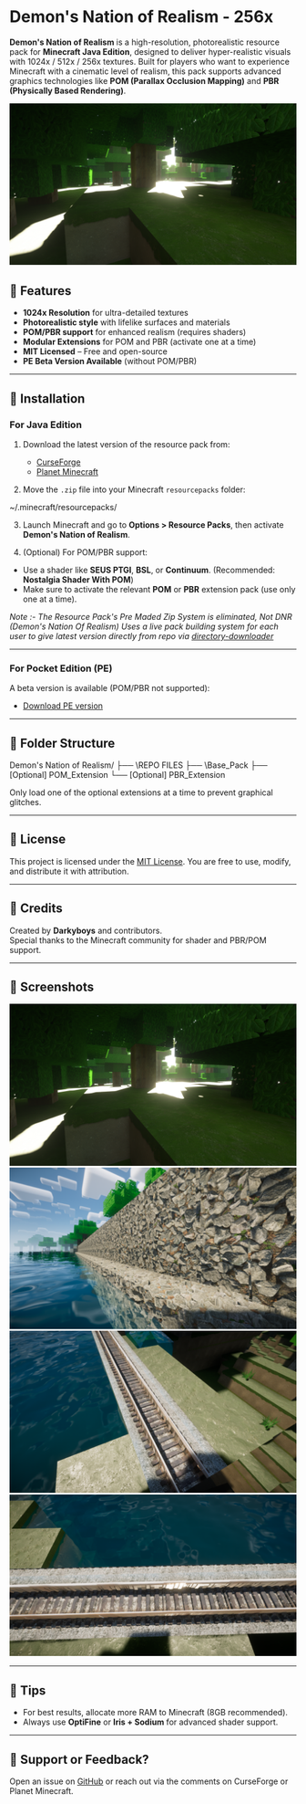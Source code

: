 # Demon's Nation of Realism - 256x

**Demon's Nation of Realism** is a high-resolution, photorealistic resource pack for **Minecraft Java Edition**, designed to deliver hyper-realistic visuals with 1024x / 512x / 256x textures. Built for players who want to experience Minecraft with a cinematic level of realism, this pack supports advanced graphics technologies like **POM (Parallax Occlusion Mapping)** and **PBR (Physically Based Rendering)**.

![Preview](img/1.png) <!-- Replace with actual preview image path if available -->

## 🌟 Features

- **1024x Resolution** for ultra-detailed textures
- **Photorealistic style** with lifelike surfaces and materials
- **POM/PBR support** for enhanced realism (requires shaders)
- **Modular Extensions** for POM and PBR (activate one at a time)
- **MIT Licensed** – Free and open-source
- **PE Beta Version Available** (without POM/PBR)

---

## 🔧 Installation

### For Java Edition

1. Download the latest version of the resource pack from:
   - [CurseForge](https://www.curseforge.com/minecraft/texture-packs/demons-nation-of-realism-1024x-pom-pbr-for-free)
   - [Planet Minecraft](https://www.planetminecraft.com/texture-pack/demon-s-nation-of-realism-1024x-photorealistic-minecraft-javaedition-rp-pbr-pom-supported/)

2. Move the `.zip` file into your Minecraft `resourcepacks` folder:

\~/.minecraft/resourcepacks/


3. Launch Minecraft and go to **Options > Resource Packs**, then activate **Demon's Nation of Realism**.

4. (Optional) For POM/PBR support:
- Use a shader like **SEUS PTGI**, **BSL**, or **Continuum**. (Recommended: **Nostalgia Shader With POM**)
- Make sure to activate the relevant **POM** or **PBR** extension pack (use only one at a time).

*Note :- The Resource Pack's Pre Maded Zip System is eliminated, Not DNR (Demon's Nation Of Realism) Uses a live pack building system for each user to give latest version directly from repo via [directory-downloader](https://download-directory.github.io/)*

---

### For Pocket Edition (PE)

A beta version is available (POM/PBR not supported):
- [Download PE version](https://mcpedl.com/demon-s-nation-of-realism-pe-beta/)

---

## 📂 Folder Structure

Demon's Nation of Realism/
├── \REPO FILES
├── \Base_Pack
├── \[Optional] POM\_Extension
└── \[Optional] PBR\_Extension

Only load one of the optional extensions at a time to prevent graphical glitches.

---

## 📜 License

This project is licensed under the [MIT License](LICENSE). You are free to use, modify, and distribute it with attribution.

---

## 💬 Credits

Created by **Darkyboys** and contributors.  
Special thanks to the Minecraft community for shader and PBR/POM support.

---

## 📸 Screenshots

<img src="img/1.png">
<img src="img/2.png">
<img src="img/3.png">
<img src="img/4.png">

---

## 🧠 Tips

- For best results, allocate more RAM to Minecraft (8GB recommended).
- Always use **OptiFine** or **Iris + Sodium** for advanced shader support.

---

## 💌 Support or Feedback?

Open an issue on [GitHub](https://github.com/darkyboys/demon-nation-of-realism) or reach out via the comments on CurseForge or Planet Minecraft.
